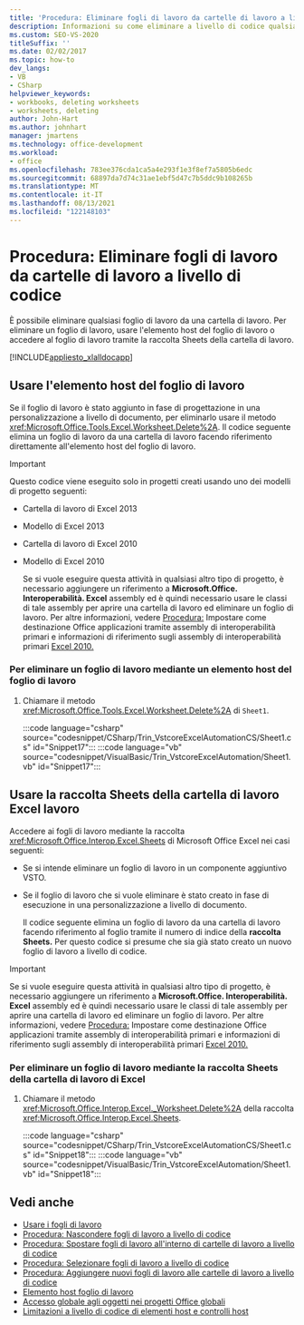 ```yaml
---
title: 'Procedura: Eliminare fogli di lavoro da cartelle di lavoro a livello di codice'
description: Informazioni su come eliminare a livello di codice qualsiasi foglio di lavoro in Microsoft Excel cartella di lavoro usando l'elemento host del foglio di lavoro, ad esempio .
ms.custom: SEO-VS-2020
titleSuffix: ''
ms.date: 02/02/2017
ms.topic: how-to
dev_langs:
- VB
- CSharp
helpviewer_keywords:
- workbooks, deleting worksheets
- worksheets, deleting
author: John-Hart
ms.author: johnhart
manager: jmartens
ms.technology: office-development
ms.workload:
- office
ms.openlocfilehash: 783ee376cda1ca5a4e293f1e3f8ef7a5805b6edc
ms.sourcegitcommit: 68897da7d74c31ae1ebf5d47c7b5ddc9b108265b
ms.translationtype: MT
ms.contentlocale: it-IT
ms.lasthandoff: 08/13/2021
ms.locfileid: "122148103"
---
```

# <a name="how-to-programmatically-delete-worksheets-from-workbooks"></a>Procedura: Eliminare fogli di lavoro da cartelle di lavoro a livello di codice
  È possibile eliminare qualsiasi foglio di lavoro da una cartella di lavoro. Per eliminare un foglio di lavoro, usare l'elemento host del foglio di lavoro o accedere al foglio di lavoro tramite la raccolta Sheets della cartella di lavoro.

 [!INCLUDE[appliesto_xlalldocapp](includes/appliesto-xlalldocapp-md.md)]

## <a name="use-the-worksheet-host-item"></a>Usare l'elemento host del foglio di lavoro
 Se il foglio di lavoro è stato aggiunto in fase di progettazione in una personalizzazione a livello di documento, per eliminarlo usare il metodo <xref:Microsoft.Office.Tools.Excel.Worksheet.Delete%2A>. Il codice seguente elimina un foglio di lavoro da una cartella di lavoro facendo riferimento direttamente all'elemento host del foglio di lavoro.

> [!IMPORTANT]
> Questo codice viene eseguito solo in progetti creati usando uno dei modelli di progetto seguenti:
>
> - Cartella di lavoro di Excel 2013
> - Modello di Excel 2013
> - Cartella di lavoro di Excel 2010
> - Modello di Excel 2010
>
>   Se si vuole eseguire questa attività in qualsiasi altro tipo di progetto, è necessario aggiungere un riferimento a **Microsoft.Office. Interoperabilità. Excel** assembly ed è quindi necessario usare le classi di tale assembly per aprire una cartella di lavoro ed eliminare un foglio di lavoro. Per altre informazioni, vedere [Procedura:](how-to-target-office-applications-through-primary-interop-assemblies.md) Impostare come destinazione Office applicazioni tramite assembly di interoperabilità primari e informazioni di riferimento sugli assembly di interoperabilità primari [Excel 2010.](office-primary-interop-assemblies.md)

### <a name="to-delete-a-worksheet-by-using-a-worksheet-host-item"></a>Per eliminare un foglio di lavoro mediante un elemento host del foglio di lavoro

1. Chiamare il metodo <xref:Microsoft.Office.Tools.Excel.Worksheet.Delete%2A> di `Sheet1`.

     :::code language="csharp" source="codesnippet/CSharp/Trin_VstcoreExcelAutomationCS/Sheet1.cs" id="Snippet17":::
     :::code language="vb" source="codesnippet/VisualBasic/Trin_VstcoreExcelAutomation/Sheet1.vb" id="Snippet17":::

## <a name="use-the-sheets-collection-of-the-excel-workbook"></a>Usare la raccolta Sheets della cartella di lavoro Excel lavoro
 Accedere ai fogli di lavoro mediante la raccolta <xref:Microsoft.Office.Interop.Excel.Sheets> di Microsoft Office Excel nei casi seguenti:

- Se si intende eliminare un foglio di lavoro in un componente aggiuntivo VSTO.

- Se il foglio di lavoro che si vuole eliminare è stato creato in fase di esecuzione in una personalizzazione a livello di documento.

  Il codice seguente elimina un foglio di lavoro da una cartella di lavoro facendo riferimento al foglio tramite il numero di indice della **raccolta Sheets.** Per questo codice si presume che sia già stato creato un nuovo foglio di lavoro a livello di codice.

> [!IMPORTANT]
> Se si vuole eseguire questa attività in qualsiasi altro tipo di progetto, è necessario aggiungere un riferimento a **Microsoft.Office. Interoperabilità. Excel** assembly ed è quindi necessario usare le classi di tale assembly per aprire una cartella di lavoro ed eliminare un foglio di lavoro. Per altre informazioni, vedere [Procedura:](how-to-target-office-applications-through-primary-interop-assemblies.md) Impostare come destinazione Office applicazioni tramite assembly di interoperabilità primari e informazioni di riferimento sugli assembly di interoperabilità primari [Excel 2010.](office-primary-interop-assemblies.md)

### <a name="to-delete-a-worksheet-by-using-the-sheets-collection-of-the-excel-workbook"></a>Per eliminare un foglio di lavoro mediante la raccolta Sheets della cartella di lavoro di Excel

1. Chiamare il metodo <xref:Microsoft.Office.Interop.Excel._Worksheet.Delete%2A> della raccolta <xref:Microsoft.Office.Interop.Excel.Sheets>.

     :::code language="csharp" source="codesnippet/CSharp/Trin_VstcoreExcelAutomationCS/Sheet1.cs" id="Snippet18":::
     :::code language="vb" source="codesnippet/VisualBasic/Trin_VstcoreExcelAutomation/Sheet1.vb" id="Snippet18":::

## <a name="see-also"></a>Vedi anche
- [Usare i fogli di lavoro](working-with-worksheets.md)
- [Procedura: Nascondere fogli di lavoro a livello di codice](how-to-programmatically-hide-worksheets.md)
- [Procedura: Spostare fogli di lavoro all'interno di cartelle di lavoro a livello di codice](how-to-programmatically-move-worksheets-within-workbooks.md)
- [Procedura: Selezionare fogli di lavoro a livello di codice](how-to-programmatically-select-worksheets.md)
- [Procedura: Aggiungere nuovi fogli di lavoro alle cartelle di lavoro a livello di codice](how-to-programmatically-add-new-worksheets-to-workbooks.md)
- [Elemento host foglio di lavoro](worksheet-host-item.md)
- [Accesso globale agli oggetti nei progetti Office globali](global-access-to-objects-in-office-projects.md)
- [Limitazioni a livello di codice di elementi host e controlli host](programmatic-limitations-of-host-items-and-host-controls.md)
